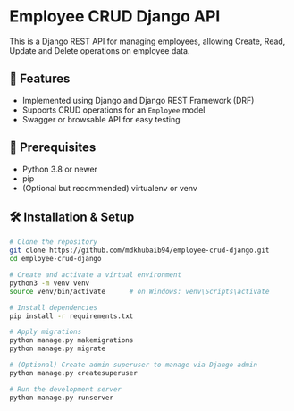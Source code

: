 # Employee CRUD Django API

This is a Django REST API for managing employees, allowing Create, Read, Update and Delete operations on employee data.

## 🚀 Features

- Implemented using Django and Django REST Framework (DRF)
- Supports CRUD operations for an `Employee` model
- Swagger or browsable API for easy testing

## 🧰 Prerequisites

- Python 3.8 or newer
- pip
- (Optional but recommended) virtualenv or venv

## 🛠️ Installation & Setup

```bash
# Clone the repository
git clone https://github.com/mdkhubaib94/employee-crud-django.git
cd employee-crud-django

# Create and activate a virtual environment
python3 -m venv venv
source venv/bin/activate      # on Windows: venv\Scripts\activate

# Install dependencies
pip install -r requirements.txt

# Apply migrations
python manage.py makemigrations
python manage.py migrate

# (Optional) Create admin superuser to manage via Django admin
python manage.py createsuperuser

# Run the development server
python manage.py runserver
